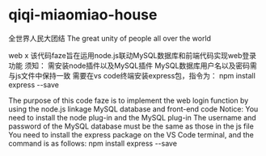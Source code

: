 # qiqi-miaomiao-house
全世界人民大团结
The great unity of people all over the world


web x
该代码faze旨在运用node.js联动MySQL数据库和前端代码实现web登录功能
须知：
需安装node插件以及MySQL插件
MySQL数据库用户名以及密码需与js文件中保持一致
需要在vs code终端安装express包，指令为：
npm install express --save



The purpose of this code faze is to implement the web login function by using the node.js linkage MySQL database and front-end code
Notice:
You need to install the node plug-in and the MySQL plug-in
The username and password of the MySQL database must be the same as those in the js file
You need to install the express package on the VS Code terminal, and the command is as follows:
npm install express --save
